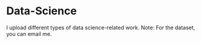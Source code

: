 # Data-Science
I upload different types of data science-related work.
Note: For the dataset, you can email me.
